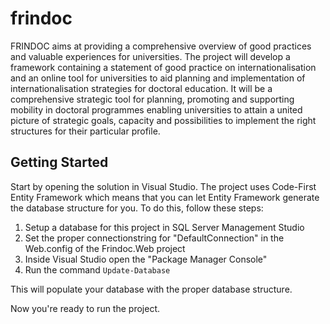 # frindoc
FRINDOC aims at providing a comprehensive overview of good practices and valuable experiences for universities. The project will develop a framework containing a statement of good practice on internationalisation and an online tool for universities to aid planning and implementation of internationalisation strategies for doctoral education. It will be a comprehensive strategic tool for planning, promoting and supporting mobility in doctoral programmes enabling universities to attain a united picture of strategic goals, capacity and possibilities to implement the right structures for their particular profile.

## Getting Started
Start by opening the solution in Visual Studio. The project uses Code-First Entity Framework which means that you can let Entity Framework generate the database structure for you. To do this, follow these steps:

1. Setup a database for this project in SQL Server Management Studio
2. Set the proper connectionstring for "DefaultConnection" in the Web.config of the Frindoc.Web project
3. Inside Visual Studio open the "Package Manager Console"
4. Run the command `Update-Database`

This will populate your database with the proper database structure.

Now you're ready to run the project.
